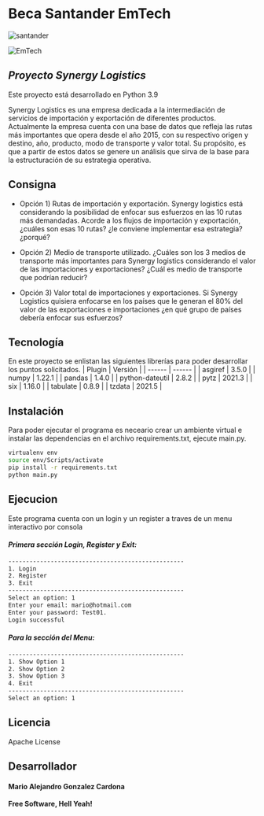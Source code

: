 # Beca Santander EmTech
![santander](https://emtech.digital/santanderskills/landing/img/santander_1.png)

![EmTech](https://emtech.digital/santanderskills/landing/img/logo_emtech.png)
## _Proyecto Synergy Logistics_

Este proyecto está desarrollado en Python 3.9

Synergy Logistics es una empresa dedicada a la intermediación de servicios de importación y exportación de diferentes productos. Actualmente la empresa cuenta con una base de datos que refleja las rutas más importantes que opera desde el año 2015, con su respectivo origen y destino, año, producto, modo de transporte y valor total. Su propósito, es que a partir de estos datos se genere un análisis que sirva de la base para la estructuración de su estrategia operativa.

## Consigna

- Opción 1) Rutas de importación y exportación. Synergy logistics está considerando la posibilidad de enfocar sus esfuerzos en las 10 rutas más demandadas. Acorde a los flujos de importación y exportación, ¿cuáles son esas 10 rutas? ¿le conviene implementar esa estrategia? ¿porqué?

- Opción 2) Medio de transporte utilizado. ¿Cuáles son los 3 medios de transporte más importantes para Synergy logistics considerando el valor de las importaciones y exportaciones? ¿Cuál es medio de transporte que podrían reducir?

- Opción 3) Valor total de importaciones y exportaciones. Si Synergy Logistics quisiera enfocarse en los países que le generan el 80% del valor de las exportaciones e importaciones ¿en qué grupo de países debería enfocar sus esfuerzos?

## Tecnología

En este proyecto se enlistan las siguientes librerías para poder desarrollar los puntos solicitados.
| Plugin | Versión |
| ------ | ------ |
| asgiref | 3.5.0 |
| numpy | 1.22.1 |
| pandas | 1.4.0 |
| python-dateutil | 2.8.2 |
| pytz | 2021.3 |
| six | 1.16.0 |
| tabulate | 0.8.9 |
| tzdata | 2021.5 |


## Instalación

Para poder ejecutar el programa es neceario crear un ambiente virtual e instalar las dependencias en el archivo requirements.txt, ejecute main.py.

```sh
virtualenv env
source env/Scripts/activate
pip install -r requirements.txt
python main.py
```

## Ejecucion
Este programa cuenta con un login y un register a traves de un menu interactivo por consola

#### _Primera sección Login, Register y Exit:_
```sh
--------------------------------------------------
1. Login
2. Register
3. Exit
--------------------------------------------------
Select an option: 1
Enter your email: mario@hotmail.com
Enter your password: Test01.
Login successful
```

#### _Para la sección del Menu:_
```sh
--------------------------------------------------
1. Show Option 1
2. Show Option 2
3. Show Option 3
4. Exit
--------------------------------------------------
Select an option: 1
```





## Licencia

Apache License

## Desarrollador
#### Mario Alejandro Gonzalez Cardona 

**Free Software, Hell Yeah!**
